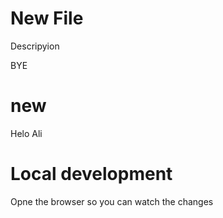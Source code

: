 # New File

Descripyion

BYE

# new 

Helo Ali 
# Local development

Opne the browser so you can watch the changes
